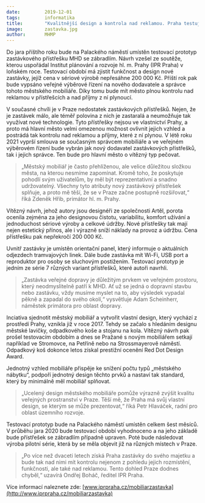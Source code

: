 ```yaml
---
date:         2019-12-01
tags:         informatika
title:        "Kvalitnější design a kontrola nad reklamou. Praha testuje vlastní zastávku až do jara na Palackého náměstí"
image: 	      zastavka.jpg
author:       MHMP
---
```


Do jara příštího roku bude na Palackého náměstí umístěn testovací prototyp zastávkového přístřešku MHD se zábradlím. Návrh vzešel ze soutěže, kterou uspořádal Institut plánování a rozvoje hl. m. Prahy (IPR Praha) v loňském roce. Testovací období má zjistit funkčnost a design nové zastávky, jejíž cena v sériové výrobě nepřesáhne 200 000 Kč. Příští rok pak bude vypsáno veřejné výběrové řízení na nového dodavatele a správce tohoto městského mobiliáře. Díky tomu bude mít město plnou kontrolu nad reklamou v přístřešcích a nad příjmy z ní plynoucí.

V současné chvíli je v Praze nedostatek zastávkových přístřešků. Nejen, že je zastávek málo, ale téměř polovina z nich je zastaralá a neumožňuje tak využívat nové technologie. Tyto přístřešky nejsou ve vlastnictví Prahy, a proto má hlavní město velmi omezenou možnost ovlivnit jejich vzhled a postrádá tak kontrolu nad reklamou a příjmy, které z ní plynou. V létě roku 2021 vyprší smlouva se současným správcem mobiliáře a ve veřejném výběrovém řízení bude vybrán jak nový dodavatel zastávkových přístřešků, tak i jejich správce. Ten bude pro hlavní město o vítězný typ pečovat.

> „Městský mobiliář je často přehlíženou, ale velice důležitou složkou města, na kterou nesmíme zapomínat. Kromě toho, že poskytuje pohodlí svým uživatelům, by měl být reprezentativní a snadno udržovatelný. Všechny tyto atributy nový zastávkový přístřešek splňuje, a proto mě těší, že se v Praze začne postupně rozšiřovat,“ říká Zdeněk Hřib, primátor hl. m. Prahy.

Vítězný návrh, jehož autory jsou designéři ze společnosti Artěl, porota ocenila zejména za jeho designovou čistotu, variabilitu, komfort užívání a jednoduchost sériové výroby a celkové údržby. Nové přístřešky tak mají nejen estetický přínos, ale i výrazně sníží náklady na provoz a údržbu. Cena přístřešku pak nepřekročí 200 000 Kč.

Uvnitř zastávky je umístěn orientační panel, který informuje o aktuálních odjezdech tramvajových linek. Dále bude zastávka mít Wi-Fi, USB port a reproduktor pro osoby se sluchovým postižením. Testovací prototyp je jedním ze série 7 různých variant přístřešků, které autoři navrhli.

> „Zastávka veřejné dopravy je důležitým prvkem ve veřejném prostoru, který neodmyslitelně patří k MHD. Ať už se jedná o dopravní stavbu nebo zastávku, vždy musíme myslet na to, aby výsledek vypadal pěkně a zapadal do svého okolí,“ vysvětluje Adam Scheinherr, náměstek primátora pro oblast dopravy.

Inciativa sjednotit městský mobiliář a vytvořit vlastní design, který vychází z prostředí Prahy, vznikla již v roce 2017. Tehdy se začalo s hledáním designu městské lavičky, odpadkového koše a stojanu na kola. Vítězný návrh pak prošel testovacím obdobím a dnes se Pražané s novým mobiliářem setkají například ve Stromovce, na Petříně nebo na Strossmayerově náměstí. Odpadkový koš dokonce letos získal prestižní ocenění Red Dot Design Award.

Jednotný vzhled mobiliáře přispěje ke snížení počtu typů „městského nábytku“, podpoří jednotný design těchto prvků a nastaví tak standard, který by minimálně měl mobiliář splňovat.

> „Ucelený design městského mobiliáře pomůže výrazně zvýšit kvalitu veřejných prostranství v Praze. Těší mě, že Praha má svůj vlastní design, se kterým se může prezentovat,“ říká Petr Hlaváček, radní pro oblast územního rozvoje.

Testovací prototyp bude na Palackého náměstí umístěn celkem šest měsíců. V průběhu jara 2020 bude testovací období vyhodnoceno a na jeho základě bude přístřešek se zábradlím případně upraven. Poté bude následovat výroba pilotní série, která by se měla objevit již na různých místech v Praze.

> „Po více než dvaceti letech získá Praha zastávky do svého majetku a bude tak nad nimi mít kontrolu nejenom z pohledu jejich rozmístění, funkčnosti, ale také nad reklamou. Tento dohled Praze dodnes chyběl,“ uzavírá Ondřej Boháč, ředitel IPR Praha.

Více informací naleznete zde: [www.iprpraha.cz/mobiliarzastavka](http://www.iprpraha.cz/mobiliarzastavka)

 
